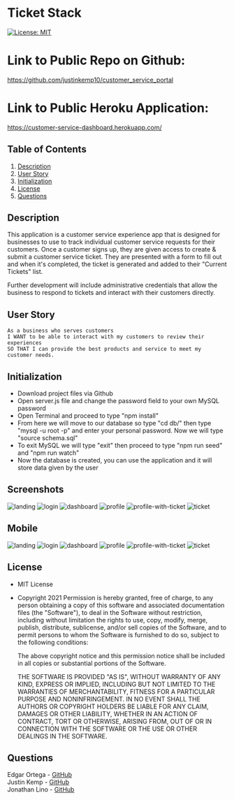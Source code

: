 # Ticket Stack
[![License: MIT](https://img.shields.io/badge/License-MIT-yellow.svg)](https://opensource.org/licenses/MIT)

# Link to Public Repo on Github:
https://github.com/justinkemp10/customer_service_portal

# Link to Public Heroku Application:
https://customer-service-dashboard.herokuapp.com/

## Table of Contents
1. [Description](#Description)
2. [User Story](#User-Story)
3. [Initialization](#Initialization)
4. [License](#License)
5. [Questions](#Questions)

## Description
This application is a customer service experience app that is designed for businesses to use to track individual customer service requests for their customers. Once a customer signs up, they are given access to create & submit a customer service ticket. They are presented with a form to fill out and when it's completed, the ticket is generated and added to their "Current Tickets" list. 

Further development will include administrative credentials that allow the business to respond to tickets and interact with their customers directly.

## User Story
    As a business who serves customers
    I WANT to be able to interact with my customers to review their experiences
    SO THAT I can provide the best products and service to meet my customer needs.

## Initialization
- Download project files via Github
- Open server.js file and change the password field to your own MySQL password
- Open Terminal and proceed to type "npm install"
- From here we will move to our database so type "cd db/" then type "mysql -u root -p" and enter your personal password. Now we will type "source schema.sql" 
- To exit MySQL we will type "exit" then proceed to type "npm run seed" and "npm run watch"
- Now the database is created, you can use the application and it will store data given by the user

## Screenshots
![landing](images/Ticket-Stack1.png)
![login](images/Ticket-Stack-login.png)
![dashboard](images/Ticket-Stack-dashboard.png)
![profile](images/Ticket-Stack-profile1.png)
![profile-with-ticket](images/Ticket-Stack-profile2.png)
![ticket](images/Ticket-Stack-ticket.png)

## Mobile
![landing](images/IMG-0595.PNG)
![login](images/IMG-0597.PNG)
![dashboard](images/IMG-0599.PNG)
![profile](images/IMG-0598.PNG)
![profile-with-ticket](images/IMG-0600.PNG)
![ticket](images/IMG-0601.PNG)

## License
- MIT License
- Copyright 2021
    Permission is hereby granted, free of charge, to any person obtaining a copy of this software and associated documentation files (the "Software"), to deal in the Software without restriction, including without limitation the rights to use, copy, modify, merge, publish, distribute, sublicense, and/or sell copies of the Software, and to permit persons to whom the Software is furnished to do so, subject to the following conditions:
    
    The above copyright notice and this permission notice shall be included in all copies or substantial portions of the Software.
    
    THE SOFTWARE IS PROVIDED "AS IS", WITHOUT WARRANTY OF ANY KIND, EXPRESS OR IMPLIED, INCLUDING BUT NOT LIMITED TO THE WARRANTIES OF MERCHANTABILITY, FITNESS FOR A PARTICULAR PURPOSE AND NONINFRINGEMENT. IN NO EVENT SHALL THE AUTHORS OR COPYRIGHT HOLDERS BE LIABLE FOR ANY CLAIM, DAMAGES OR OTHER LIABILITY, WHETHER IN AN ACTION OF CONTRACT, TORT OR OTHERWISE, ARISING FROM, OUT OF OR IN CONNECTION WITH THE SOFTWARE OR THE USE OR OTHER DEALINGS IN THE SOFTWARE.

## Questions
Edgar Ortega - <a href="https://github.com/EdgarO93">GitHub</a><br>
Justin Kemp - <a href="https://github.com/justinkemp10/">GitHub</a><br>
Jonathan Lino - <a href="https://github.com/BionicMatedorX">GitHub</a><br>
